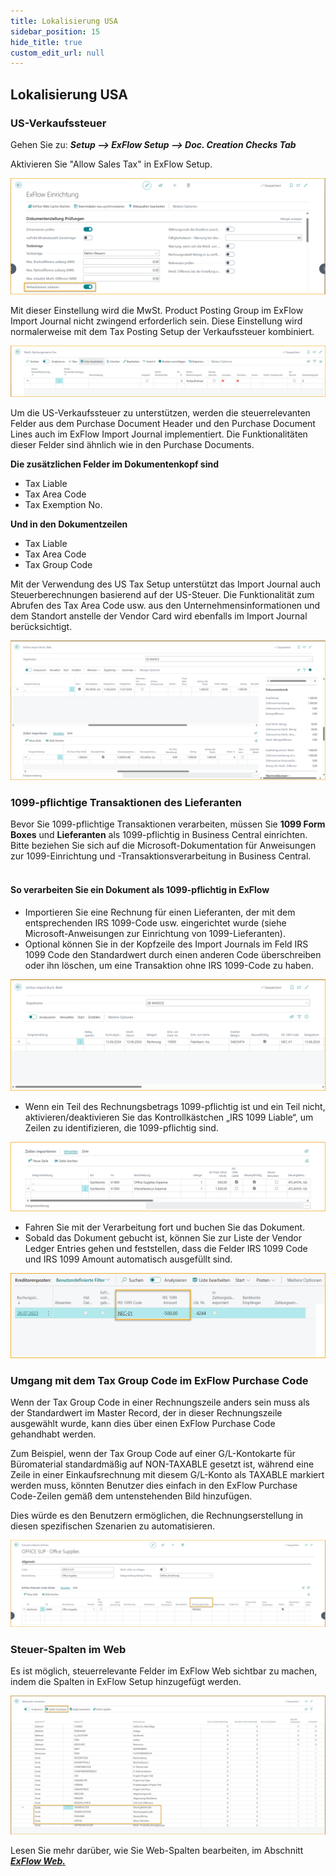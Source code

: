 ```yaml
---
title: Lokalisierung USA
sidebar_position: 15
hide_title: true
custom_edit_url: null
---
```

## Lokalisierung USA

### US-Verkaufssteuer

Gehen Sie zu: ***Setup \--\> ExFlow Setup \--\> Doc. Creation Checks Tab***

Aktivieren Sie "Allow Sales Tax" in ExFlow Setup.

![ExFlow Setup - Doc. Creation Checks - US Localization](../../images/exflow-setup-doc-posting-checks-002-ca-us.png)

Mit dieser Einstellung wird die MwSt. Product Posting Group im ExFlow Import Journal nicht zwingend erforderlich sein. Diese Einstellung wird normalerweise mit dem Tax Posting Setup der Verkaufssteuer kombiniert.

![VAT Posting Setup - US Localization](../../images/image357.png)

Um die US-Verkaufssteuer zu unterstützen, werden die steuerrelevanten Felder aus dem Purchase Document Header und den Purchase Document Lines auch im ExFlow Import Journal implementiert. Die Funktionalitäten dieser Felder sind ähnlich wie in den Purchase Documents.

**Die zusätzlichen Felder im Dokumentenkopf sind**

- Tax Liable
- Tax Area Code
- Tax Exemption No.

**Und in den Dokumentzeilen**

- Tax Liable
- Tax Area Code
- Tax Group Code

Mit der Verwendung des US Tax Setup unterstützt das Import Journal auch Steuerberechnungen basierend auf der US-Steuer. Die Funktionalität zum Abrufen des Tax Area Code usw. aus den Unternehmensinformationen und dem Standort anstelle der Vendor Card wird ebenfalls im Import Journal berücksichtigt.

![ExFlow Import Journal - US Localization](../../images/image367.png)

### 1099-pflichtige Transaktionen des Lieferanten<br/>
Bevor Sie 1099-pflichtige Transaktionen verarbeiten, müssen Sie **1099 Form Boxes** und **Lieferanten** als 1099-pflichtig in Business Central einrichten. Bitte beziehen Sie sich auf die Microsoft-Dokumentation für Anweisungen zur 1099-Einrichtung und -Transaktionsverarbeitung in Business Central.<br/><br/>

#### So verarbeiten Sie ein Dokument als 1099-pflichtig in ExFlow<br/>
* Importieren Sie eine Rechnung für einen Lieferanten, der mit dem entsprechenden IRS 1099-Code usw. eingerichtet wurde (siehe Microsoft-Anweisungen zur Einrichtung von 1099-Lieferanten).
* Optional können Sie in der Kopfzeile des Import Journals im Feld IRS 1099 Code den Standardwert durch einen anderen Code überschreiben oder ihn löschen, um eine Transaktion ohne IRS 1099-Code zu haben.

![ExFlow Import Journal - US Localization](../../images/import-journal-008-us-irs-1099.png)

* Wenn ein Teil des Rechnungsbetrags 1099-pflichtig ist und ein Teil nicht, aktivieren/deaktivieren Sie das Kontrollkästchen „IRS 1099 Liable“, um Zeilen zu identifizieren, die 1099-pflichtig sind.

![ExFlow Import Journal - US Localization](../../images/import-journal-lines-002-us-irs-1099.png)

* Fahren Sie mit der Verarbeitung fort und buchen Sie das Dokument.
* Sobald das Dokument gebucht ist, können Sie zur Liste der Vendor Ledger Entries gehen und feststellen, dass die Felder IRS 1099 Code und IRS 1099 Amount automatisch ausgefüllt sind.

![Vendor Ledge Entries - US Localization](../../images/vendor-ledger-entries-001.png)

### Umgang mit dem Tax Group Code im ExFlow Purchase Code

Wenn der Tax Group Code in einer Rechnungszeile anders sein muss als der Standardwert im Master Record, der in dieser Rechnungszeile ausgewählt wurde, kann dies über einen ExFlow Purchase Code gehandhabt werden.

Zum Beispiel, wenn der Tax Group Code auf einer G/L-Kontokarte für Büromaterial standardmäßig auf NON-TAXABLE gesetzt ist, während eine Zeile in einer Einkaufsrechnung mit diesem G/L-Konto als TAXABLE markiert werden muss, könnten Benutzer dies einfach in den ExFlow Purchase Code-Zeilen gemäß dem untenstehenden Bild hinzufügen.

Dies würde es den Benutzern ermöglichen, die Rechnungserstellung in diesen spezifischen Szenarien zu automatisieren.

![ExFlow Purchase Code](../../images/NA-exflow-purchase-code-card-tax-group-001.png)

### Steuer-Spalten im Web

Es ist möglich, steuerrelevante Felder im ExFlow Web sichtbar zu machen, indem die Spalten in ExFlow Setup hinzugefügt werden.

![ExFlow Web Columns](../../images/tax-web-columns-001.png)

Lesen Sie mehr darüber, wie Sie Web-Spalten bearbeiten, im Abschnitt [***ExFlow Web.***](https://docs.signupsoftware.com/business-central/docs/user-manual/technical/exflow-web#exflow-web)

